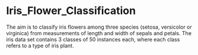 # Iris_Flower_Classification

The aim is to classify iris flowers among three species (setosa, versicolor or virginica) from measurements of length and width of sepals and petals. The iris data set contains 3 classes of 50 instances each, where each class refers to a type of iris plant.
